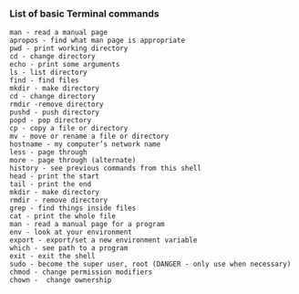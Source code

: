 ### List of basic Terminal commands

    man - read a manual page
    apropos - find what man page is appropriate
    pwd - print working directory
    cd - change directory
    echo - print some arguments
    ls - list directory
    find - find files
    mkdir - make directory
    cd - change directory
    rmdir -remove directory
    pushd - push directory
    popd - pop directory
    cp - copy a file or directory
    mv - move or rename a file or directory
    hostname - my computer’s network name
    less - page through
    more - page through (alternate)
    history - see previous commands from this shell
    head - print the start
    tail - print the end
    mkdir - make directory
    rmdir - remove directory
    grep - find things inside files
    cat - print the whole file
    man - read a manual page for a program
    env - look at your environment
    export - export/set a new environment variable
    which - see path to a program
    exit - exit the shell
    sudo - become the super user, root (DANGER - only use when necessary)
    chmod - change permission modifiers
    chown -  change ownership
